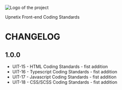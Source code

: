 ![Logo of the project](https://upnetix.com/dist/assets/Upnetix_logo.svg)

Upnetix Front-end Coding Standards


# CHANGELOG

## 1.0.0

* UIT-15 - HTML Coding Standards - fist addition
* UIT-16 - Typescript Coding Standards - fist addition
* UIT-17 - Javascript Coding Standards - fist addition
* UIT-18 - CSS/SCSS Coding Standards - fist addition
